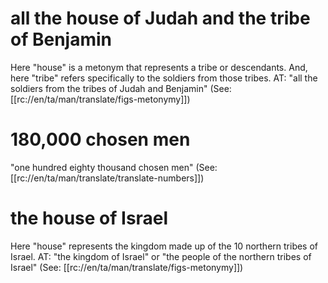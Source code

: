 # all the house of Judah and the tribe of Benjamin

Here "house" is a metonym that represents a tribe or descendants. And, here "tribe" refers specifically to the soldiers from those tribes. AT: "all the soldiers from the tribes of Judah and Benjamin" (See: [[rc://en/ta/man/translate/figs-metonymy]])

# 180,000 chosen men

"one hundred eighty thousand chosen men" (See: [[rc://en/ta/man/translate/translate-numbers]])

# the house of Israel

Here "house" represents the kingdom made up of the 10 northern tribes of Israel. AT: "the kingdom of Israel" or "the people of the northern tribes of Israel" (See: [[rc://en/ta/man/translate/figs-metonymy]])
